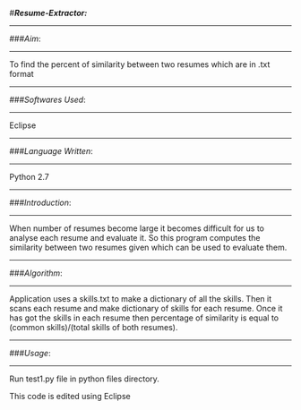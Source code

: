 #***Resume-Extractor:***

----------
###*Aim*:

----------


To find the percent of similarity between two resumes which are in .txt format

-------------
###*Softwares Used*:

-------------
Eclipse


-------------
###*Language Written*:

-------------
Python 2.7


-------------
###*Introduction*:

-------------
When number of resumes become large it becomes difficult for us to analyse each resume and evaluate it. So this program computes the similarity between two resumes given which can be used to evaluate them.


-------------
###*Algorithm*:

-------------
Application uses a skills.txt to make a dictionary of all the skills. Then it scans each resume and make dictionary of skills for each resume. Once it has got the skills in each resume then percentage of similarity is equal to (common skills)/(total skills of both resumes).

-------------
###*Usage*:

-------------
Run test1.py file in python files directory.


This code is edited using Eclipse
